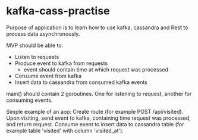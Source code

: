 # kafka-cass-practise

Purpose of application is to learn how to use kafka, cassandra and Rest to process data asynchronously.

MVP should be able to:
* Listen to requests
* Produce event to kafka from requests
	* event should contain time at which request was processed
* Consume event from kafka
* Insert data to cassandra from consumed kafka events

main() should contain 2 goroutines. One for listening to request, another for consuming events.

Simple example of an app:
Create route (for example POST /api/visited). Upon visiting, send event to kafka, containing time request was processed, and return request.
Consume event to insert data to cassandra table (for example table 'visited' with column 'visited_at').
